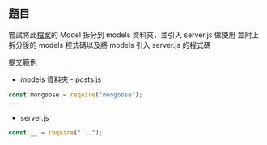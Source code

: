 ## 題目

嘗試將此[檔案](https://drive.google.com/drive/folders/1oRjCzs3OajeUXVroNO6QS7fNomO1hwZ0?usp=sharing)的 Model 拆分到 models 資料夾，並引入 server.js 做使用
並附上拆分後的 models 程式碼以及將 models 引入 server.js 的程式碼

提交範例

- models 資料夾 - posts.js

```javascript
const mongoose = require('mongoose');
...
```

- server.js

```javascript
const __ = require("...");
```
